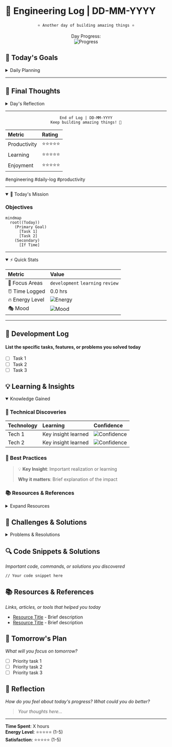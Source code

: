 # 📝 Engineering Log | DD-MM-YYYY

<div align="center">

```text
⭐️ Another day of building amazing things ⭐️
```

<p align="center">
  Day Progress:<br/>
  <img src="https://geps.dev/progress/60?dangerColor=800000&warningColor=ff9900&successColor=006600" alt="Progress"/>
</p>

</div>

## 🎯 Today's Goals

<details>
<summary>Daily Planning</summary>

### 📋 Priority Tasks

1. 🔴 High Priority
   - [ ] Task 1
   - [ ] Task 2
2. 🟡 Medium Priority
   - [ ] Task 1
3. 🟢 If Time Permits
   - [ ] Task 1

### 🎯 Goals & Expectations

```mermaid
graph LR
    A[Tomorrow] --> B[Goal 1]
    A --> C[Goal 2]
    B --> D[Expected Outcome]
    C --> D
```

</details>

---

## 💭 Final Thoughts

<details>
<summary>Day's Reflection</summary>

### 🌟 Achievements
> What made me proud today?

### 📈 Growth
> How did I improve?

### 🎯 Areas for Improvement
> What could be better?

### 🌱 Personal Notes
> Additional thoughts or feelings about the day

</details>

---

<div align="center">

```text
End of Log | DD-MM-YYYY
Keep building amazing things! 🚀
```

| Metric | Rating |
|:--|:--|
| Productivity | ⭐⭐⭐⭐⭐ |
| Learning | ⭐⭐⭐⭐⭐ |
| Enjoyment | ⭐⭐⭐⭐⭐ |

</div>

#engineering #daily-log #productivity

---

<details open>
<summary>🎯 Today's Mission</summary>

### Objectives

```mermaid
mindmap
  root((Today))
    (Primary Goal)
      [Task 1]
      [Task 2]
    (Secondary)
      [If Time]
```

</details>

---

<details open>
<summary>⚡ Quick Stats</summary>

| Metric | Value |
|:--|:--|
| 🎯 Focus Areas | `development` `learning` `review` |
| ⏰ Time Logged | 0.0 hrs |
| 🔥 Energy Level | <img src="https://geps.dev/progress/80?dangerColor=800000&warningColor=ff9900&successColor=006600" alt="Energy"/> |
| 🎭 Mood | <img src="https://geps.dev/progress/70?dangerColor=800000&warningColor=ff9900&successColor=006600" alt="Mood"/> |

</details>

---

## 📝 Development Log

#### List the specific tasks, features, or problems you solved today

- [ ] Task 1
- [ ] Task 2
- [ ] Task 3

## 💡 Learning & Insights

<details open>
<summary>Knowledge Gained</summary>

### 🔬 Technical Discoveries

| Technology | Learning | Confidence |
|:--|:--|:--|
| Tech 1 | Key insight learned | <img src="https://markdone.org/progress/85.png" alt="Confidence" align="center"/> |
| Tech 2 | Key insight learned | <img src="https://markdone.org/progress/70.png" alt="Confidence" align="center"/> |

### 🌟 Best Practices

> 💡 **Key Insight**: Important realization or learning
>
> **Why it matters**: Brief explanation of the impact

### 📚 Resources & References

<details>
<summary>Expand Resources</summary>

- [📄 Resource 1](#) - Brief description
- [📚 Resource 2](#) - Brief description
- [🔗 Resource 3](#) - Brief description

</details>

</details>

## 🚧 Challenges & Solutions

<details>
<summary>Problems & Resolutions</summary>

### 🎯 Technical Challenges

```mermaid
flowchart LR
    A[Challenge] --> B{Attempted Solutions}
    B --> C[Solution 1]
    B --> D[Solution 2]
    C --> E[Outcome]
    D --> E
```

### 💭 Lessons Learned

> 📝 **Key Takeaway**: Main lesson from today's challenges
>
> **Future Prevention**: How to avoid similar issues

</details>

## 🔍 Code Snippets & Solutions

*Important code, commands, or solutions you discovered*

```language
// Your code snippet here
```

## 📚 Resources & References

*Links, articles, or tools that helped you today*

- [Resource Title](URL) - Brief description
- [Resource Title](URL) - Brief description

## 🎯 Tomorrow's Plan

*What will you focus on tomorrow?*

- [ ] Priority task 1
- [ ] Priority task 2
- [ ] Priority task 3

## 💭 Reflection

*How do you feel about today's progress? What could you do better?*

> *Your thoughts here...*

---

**Time Spent**: X hours  
**Energy Level**: ⭐⭐⭐⭐⭐ (1-5)  
**Satisfaction**: ⭐⭐⭐⭐⭐ (1-5)
